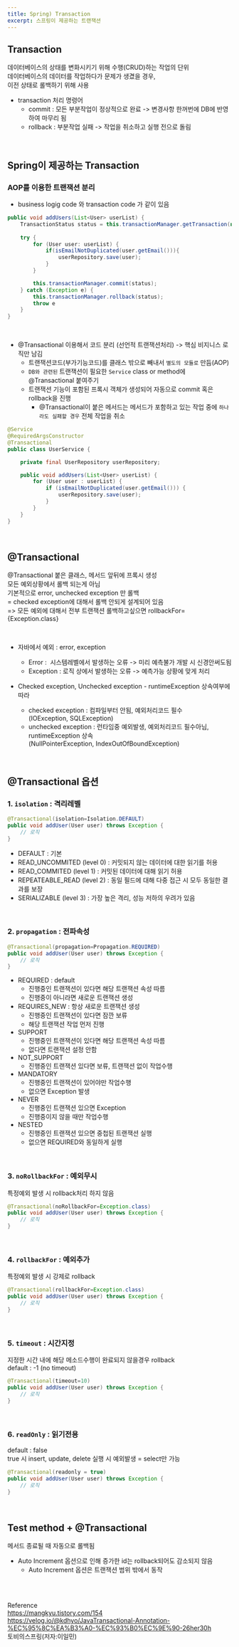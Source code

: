 ```yaml
---
title: Spring) Transaction
excerpt: 스프링이 제공하는 트랜잭션
---
```


## Transaction
데이터베이스의 상태를 변화시키기 위해 수행(CRUD)하는 작업의 단위  
데이터베이스의 데이터를 작업하다가 문제가 생겼을 경우,  
이전 상태로 롤백하기 위해 사용
- transaction 처리 명령어
  -  commit : 모든 부분작업이 정상적으로 완료 -> 변경사항 한꺼번에 DB에 반영하여 마무리 됨
  - rollback : 부분작업 실패 -> 작업을 취소하고 실행 전으로 돌림 

<br/>

## Spring이 제공하는 Transaction

### AOP를 이용한 트랜잭션 분리  

- business logig code 와 transaction code 가 같이 있음  

```java
public void addUsers(List<User> userList) {
	TransactionStatus status = this.transactionManager.getTransaction(new DefaultTransactionDefinition());
	
	try {
		for (User user: userList) {
			if(isEmailNotDuplicated(user.getEmail())){
				userRepository.save(user);
			}
		}

		this.transactionManager.commit(status);
	} catch (Exception e) {
		this.transactionManager.rollback(status);
		throw e
	}
}
```

<br/>

- @Transactional 이용해서 코드 분리 (선언적 트랜잭션처리) -> 핵심 비지니스 로직만 남김 
  - 트랜잭션코드(부가기능코드)를 클래스 밖으로 빼내서 `별도의 모듈로` 만듬(AOP) 
  - `DB와 관련된` 트랜잭션이 필요한 `Service` class or method에 @Transactional 붙여주기    
  - 트랜잭션 기능이 포함된 프록시 객체가 생성되어 자동으로 commit 혹은 rollback을 진행
    - @Transactional이 붙은 메서드는 메서드가 포함하고 있는 작업 중에 `하나라도 실패할 경우` 전체 작업을 취소



```java
@Service
@RequiredArgsConstructor
@Transactional
public class UserService {

    private final UserRepository userRepository;

    public void addUsers(List<User> userList) {
        for (User user : userList) {
            if (isEmailNotDuplicated(user.getEmail())) {
                userRepository.save(user);
            }
        }
    }
}
```

<br/>

## @Transactional  
@Transactional 붙은 클래스, 메서드 앞뒤에 프록시 생성  
모든 예외상황에서 롤백 되는게 아님  
기본적으로 error, unchecked exception 만 롤백  
= checked exception에 대해서 롤백 안되게 설계되어 있음  
=> 모든 예외에 대해서 전부 트랜잭션 롤백하고싶으면 rollbackFor={Exception.class}  

<br/>

- 자바에서 예외 :  error, exception  
  - Error :  시스템레벨에서 발생하는 오류 -> 미리 예측불가 개발 시 신경안써도됨
  - Exception : 로직 상에서 발생하는 오류 -> 예측가능 상황에 맞게 처리  
  
- Checked exception, Unchecked exception - runtimeException 상속여부에 따라  
  - checked exception : 컴파일부터 안됨, 예외처리코드 필수  
  (IOException, SQLException)
  - unchecked exception : 런타임중 예외발생, 예외처리코드 필수아님, runtimeException 상속  
  (NullPointerException, IndexOutOfBoundException)

<br/>

## @Transactional 옵션
### 1. `isolation` : 격리레벨 

```java
@Transactional(isolation=Isolation.DEFAULT)
public void addUser(User user) throws Exception {
	// 로직
}
```

- DEFAULT : 기본
- READ_UNCOMMITED (level 0) :  커밋되지 않는 데이터에 대한 읽기를 허용
- READ_COMMITED (level 1) : 커밋된 데이터에 대해 읽기 허용
- REPEATEABLE_READ (level 2) : 동일 필드에 대해 다중 접근 시 모두 동일한 결과를 보장
- SERIALIZABLE (level 3) : 가장 높은 격리, 성능 저하의 우려가 있음

<br/>

### 2. `propagation` : 전파속성  

```java
@Transactional(propagation=Propagation.REQUIRED)
public void addUser(User user) throws Exception {
	// 로직
}
```

- REQUIRED : default
  - 진행중인 트랜잭션이 있다면 해당 트랜잭션 속성 따름
  - 진행중이 아니라면 새로운 트랜잭션 생성
- REQUIRES_NEW : 항상 새로운 트랜잭션 생성
  - 진행중인 트랜잭션이 있다면 잠깐 보류
  - 해당 트랜잭션 작업 먼저 진행
- SUPPORT
  - 진행중인 트랜잭션이 있다면 해당 트랜잭션 속성 따름
  - 없다면 트랜잭션 설정 안함
- NOT_SUPPORT
  - 진행중인 트랜잭션 있다면 보류, 트랜잭션 없이 작업수행
- MANDATORY
  - 진행중인 트랜잭션이 있어야만 작업수행
  - 없으면 Exception 발생
- NEVER
  - 진행중인 트랜잭션 있으면 Exception
  - 진행중이지 않을 때만 작업수행
- NESTED
  - 진행중인 트랜잭션 있으면 중첩된 트랜잭션 실행
  - 없으면 REQUIRED와 동일하게 실행

<br/>

### 3. `noRollbackFor` : 예외무시  

특정예외 발생 시 rollback처리 하지 않음

```java
@Transactional(noRollbackFor=Exception.class)
public void addUser(User user) throws Exception {
	// 로직
}
```

<br/>

### 4. `rollbackFor` : 예외추가  

특정예외 발생 시 강제로 rollback  

```java
@Transactional(rollbackFor=Exception.class)
public void addUser(User user) throws Exception {
	// 로직
}
```

<br/>

### 5. `timeout` : 시간지정  

지정한 시간 내에 해당 메소드수행이 완료되지 않을경우 rollback  
default : -1 (no timeout)  

```java
@Transactional(timeout=10)
public void addUser(User user) throws Exception {
	// 로직
}
```

<br/>

### 6. `readOnly` : 읽기전용

default : false  
true 시 insert, update, delete 실행 시 예외발생 = select만 가능    

```java
@Transactional(readonly = true)
public void addUser(User user) throws Exception {
	// 로직
}
```

<br/>

## Test method + @Transactional
메서드 종료될 때 자동으로 롤백됨  

- Auto Increment 옵션으로 인해 증가한 id는 rollback되어도 감소되지 않음
  - Auto Increment 옵션은 트랜잭션 범위 밖에서 동작

<br/><br/>

Reference  
https://mangkyu.tistory.com/154  
https://velog.io/@kdhyo/JavaTransactional-Annotation-%EC%95%8C%EA%B3%A0-%EC%93%B0%EC%9E%90-26her30h  
토비의스프링(저자:이일민)  
